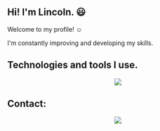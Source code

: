 ## Hi! I'm Lincoln. :smiley:
Welcome to my profile! :relaxed:

I'm constantly improving and developing my skills.


## Technologies and tools I use.
<p align="center">
  <a href="https://skillicons.dev">
    <img src="https://skillicons.dev/icons?i=cs,dotnet,php,laravel,mysql,html,css,js,bootstrap,react,&perline=5" />
  </a>
</p>

## Contact:
<p align="center">
  <a href="https://www.linkedin.com/in/lincoln-vinícius/">
    <img src="https://skillicons.dev/icons?i=linkedin" />
  </a>
</p>

